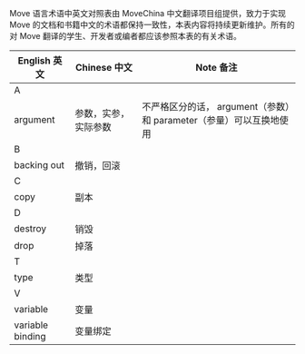 Move 语言术语中英文对照表由 MoveChina 中文翻译项目组提供，致力于实现 Move 的文档和书籍中文的术语都保持一致性，本表内容将持续更新维护。所有的对 Move 翻译的学生、开发者或编者都应该参照本表的有关术语。

| English 英文 | Chinese 中文 | Note 备注                                                            |
| ------ | --------- | --------------------------------------------------------------------------- |
| A |  |                                                                  |
| argument  | 参数，实参，实际参数     | 不严格区分的话， argument（参数）和 parameter（参量）可以互换地使用  |
| B |  |   
| backing out   | 撤销，回滚     |   |
| C |  |   
| copy  | 副本     |   |
| D |  |   
| destroy  | 销毁     |   |
| drop  | 掉落     |   |
| T |  |   
| type  | 类型     |   |
| V |  |                                                                  |
| variable  | 变量     |   |
| variable binding | 变量绑定     |   |


